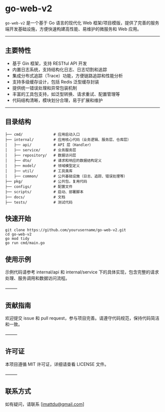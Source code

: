 # go-web-v2

`go-web-v2` 是一个基于 Go 语言的现代化 Web 框架/项目模版，提供了完善的服务端开发基础设施，方便快速构建高性能、易维护的微服务和 Web 应用。

---

## 主要特性

- 基于 Gin 框架，支持 RESTful API 开发
- 内置日志系统，支持结构化日志、日志切割和追踪
- 集成分布式追踪（Trace）功能，方便链路追踪和性能分析
- 支持多级缓存设计，包括 Redis 泛型缓存封装
- 提供统一错误处理和异常包装机制
- 丰富的工具包支持，如泛型转换、请求重试、配置管理等
- 代码结构清晰，模块划分合理，易于扩展和维护

---

## 目录结构

```plaintext
├── cmd/              # 应用启动入口
├── internal/         # 应用核心代码（业务逻辑、服务层、仓库层）
│   ├── api/          # API 层（Handler）
│   ├── service/      # 业务服务层
│   ├── repository/   # 数据访问层
│   ├── dto/          # 请求和响应的数据结构定义
│   ├── model/        # 领域模型定义
│   ├── util/         # 工具类库
│   ├── common/       # 公共基础设施（日志、追踪、错误处理等）
├── pkg/              # 公共包，复用代码
├── configs/          # 配置文件
├── scripts/          # 启动、部署脚本
├── docs/             # 文档
├── tests/            # 测试代码
```

## 快速开始
```
git clone https://github.com/yourusername/go-web-v2.git
cd go-web-v2
go mod tidy
go run cmd/main.go
```

## 使用示例

示例代码请参考 internal/api 和 internal/service 下的具体实现，包含完整的请求处理、服务调用和数据访问流程。

⸻

## 贡献指南

欢迎提交 issue 和 pull request，参与项目完善。请遵守代码规范，保持代码简洁和一致。

⸻

## 许可证

本项目遵循 MIT 许可证，详细请查看 LICENSE 文件。

⸻

## 联系方式

如有疑问，请联系 [imattdu@gmail.com]
